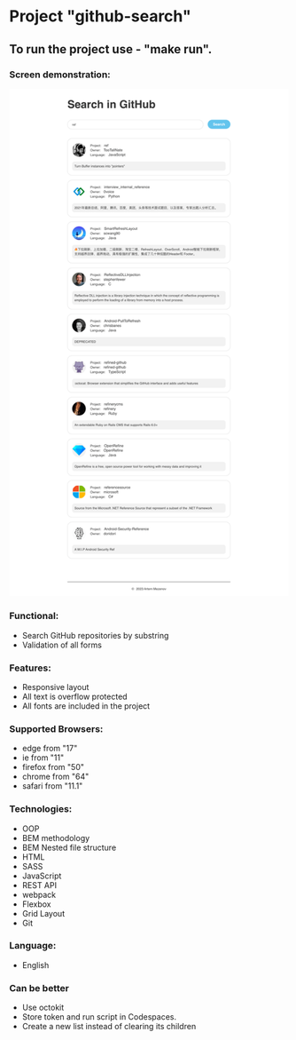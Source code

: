 # Project "github-search"

## To run the project use - "make run".

### Screen demonstration:

![main page](./screens/main.png)

### Functional:

- Search GitHub repositories by substring
- Validation of all forms

### Features:

- Responsive layout
- All text is overflow protected
- All fonts are included in the project

### Supported Browsers:

- edge from "17"
- ie from "11"
- firefox from "50"
- chrome from "64"
- safari from "11.1"

### Technologies:

- OOP
- BEM methodology
- BEM Nested file structure
- HTML
- SASS
- JavaScript
- REST API
- webpack
- Flexbox
- Grid Layout
- Git

### Language:

- English

### Сan be better

- Use octokit
- Store token and run script in Codespaces.
- Create a new list instead of clearing its children
